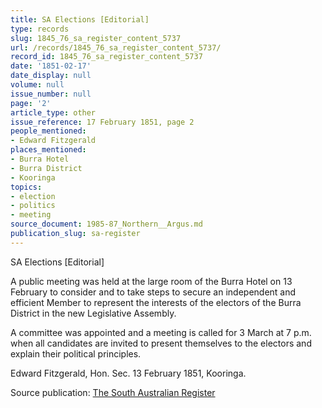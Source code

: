 ```yaml
---
title: SA Elections [Editorial]
type: records
slug: 1845_76_sa_register_content_5737
url: /records/1845_76_sa_register_content_5737/
record_id: 1845_76_sa_register_content_5737
date: '1851-02-17'
date_display: null
volume: null
issue_number: null
page: '2'
article_type: other
issue_reference: 17 February 1851, page 2
people_mentioned:
- Edward Fitzgerald
places_mentioned:
- Burra Hotel
- Burra District
- Kooringa
topics:
- election
- politics
- meeting
source_document: 1985-87_Northern__Argus.md
publication_slug: sa-register
---
```


SA Elections [Editorial]

A public meeting was held at the large room of the Burra Hotel on 13 February to consider and to take steps to secure an independent and efficient Member to represent the interests of the electors of the Burra District in the new Legislative Assembly.

A committee was appointed and a meeting is called for 3 March at 7 p.m. when all candidates are invited to present themselves to the electors and explain their political principles.

Edward Fitzgerald, Hon. Sec. 13 February 1851, Kooringa.

Source publication: [The South Australian Register](/publications/sa-register/)
